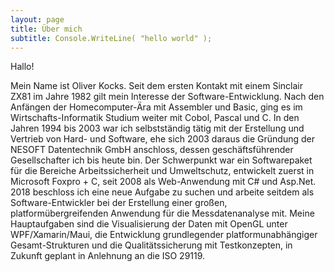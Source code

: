 ```yaml
---
layout: page
title: Über mich
subtitle: Console.WriteLine( "hello world" );
---
```


Hallo!

Mein Name ist Oliver Kocks. Seit dem ersten Kontakt mit einem Sinclair ZX81 im Jahre 1982 gilt mein Interesse der Software-Entwicklung.
Nach den Anfängen der Homecomputer-Ära mit Assembler und Basic, ging es im Wirtschafts-Informatik Studium weiter mit Cobol, Pascal und C.
In den Jahren 1994 bis 2003 war ich selbstständig tätig mit der Erstellung und Vertrieb von Hard- und Software, ehe sich 2003 daraus die Gründung der NESOFT Datentechnik GmbH anschloss, dessen geschäftsführender Gesellschafter ich bis heute bin. 
Der Schwerpunkt war ein Softwarepaket für die Bereiche Arbeitssicherheit und Umweltschutz, entwickelt zuerst in Microsoft Foxpro + C, seit 2008 als Web-Anwendung mit C# und Asp.Net.
2018 beschloss ich eine neue Aufgabe zu suchen und arbeite seitdem als Software-Entwickler bei der Erstellung einer großen, platformübergreifenden Anwendung für die Messdatenanalyse mit. Meine Hauptaufgaben sind die Visualisierung der Daten mit OpenGL unter WPF/Xamarin/Maui, die Entwicklung grundlegender platformunabhängiger Gesamt-Strukturen und die Qualitätssicherung mit Testkonzepten, in Zukunft geplant in Anlehnung an die ISO 29119.

 